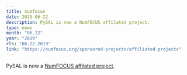 ```yaml
---
title: numfocus
date: 2019-06-22
description: PySAL is now a NumFOCUS affilated project.
type: news
month: "06.22"
year: "2019"
rls: "06.22.2019"
link: "https://numfocus.org/sponsored-projects/affiliated-projects"
---
```


PySAL is now a <a href="https://numfocus.org/sponsored-projects/affiliated-projects">NumFOCUS affilated project</a>.
